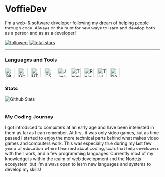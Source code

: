 # VoffieDev

I'm a web- & software developer following my dream of helping people through code. Always on the hunt for new ways to learn and develop both as a person and as as a developer!

  <p align="left">
    <a href="https://github.com/VoffieDev?tab=followers">
      <img alt="followers" title="Follow me on GitHub" src="https://custom-icon-badges.demolab.com/github/followers/VoffieDev?color=236ad3&labelColor=1155ba&style=for-the-badge&logo=person-add&label=Follow&logoColor=white" /></a>
    <a href="https://github.com/VoffieDev?tab=repositories&sort=stargazers">
      <img alt="total stars" title="Total stars on GitHub" src="https://custom-icon-badges.demolab.com/github/stars/VoffieDev?color=55960c&style=for-the-badge&labelColor=488207&logo=star" /></a>
  </p>

---

### Languages and Tools

<img align="left" alt="Git" width="30px" style="padding-right:10px;" src="https://cdn.jsdelivr.net/gh/devicons/devicon/icons/git/git-original.svg" />
<img align="left" alt="GitHub" width="30px" style="padding-right:10px;" src="https://cdn.jsdelivr.net/gh/devicons/devicon/icons/github/github-original.svg"/>
<img align="left" alt="HTML" width="30px" style="padding-right:10px;" src="https://cdn.jsdelivr.net/gh/devicons/devicon/icons/html5/html5-original.svg"/>
<img align="left" alt="CSS" width="30px" style="padding-right:10px;" src="https://cdn.jsdelivr.net/gh/devicons/devicon/icons/css3/css3-original.svg"/>
<img align="left" alt="JavaScript" width="30px" style="padding-right:10px;" src="https://cdn.jsdelivr.net/gh/devicons/devicon/icons/javascript/javascript-original.svg"/>
<img align="left" alt="TypeScript" width="30px" style="padding-right:10px;" src="https://cdn.jsdelivr.net/gh/devicons/devicon/icons/typescript/typescript-original.svg"/>
<img align="left" alt="React" width="30px" style="padding-right:10px;" src="https://cdn.jsdelivr.net/gh/devicons/devicon/icons/react/react-original.svg"/>
<img align="left" alt="TailwindCSS" width="30px" style="padding-right:10px;" src="https://cdn.jsdelivr.net/gh/devicons/devicon@latest/icons/tailwindcss/tailwindcss-original.svg" />
<img align="left" alt="NodeJS" width="30px" style="padding-right:10px;" src="https://cdn.jsdelivr.net/gh/devicons/devicon/icons/nodejs/nodejs-original.svg"/>
<br />

#

### Stats

![Github Stats](https://github-readme-stats.vercel.app/api?username=voffiedev&show_icons=true&theme=nord)

#

### My Coding Journey

I got introduced to computers at an early age and have been interested in them as far as I can remember. At first, it was only video games, but as time passed I started to enjoy the more technical parts behind what makes video games and computers work. This was especially true during my last few years of education where I learned about coding, tools that help developers with their work, and a few programming languages. Currently most of my knowledge is within the realm of web development and the Node.js ecosystem, but I'm always open to learn new languages and systems to develop my skills!
